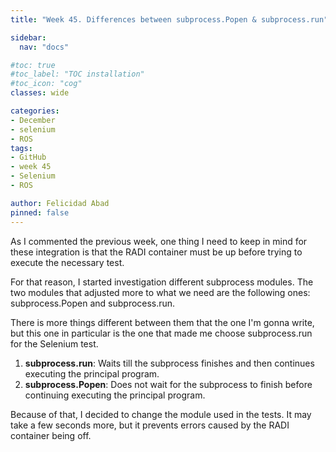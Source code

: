 ```yaml
---
title: "Week 45. Differences between subprocess.Popen & subprocess.run"

sidebar:
  nav: "docs"

#toc: true
#toc_label: "TOC installation"
#toc_icon: "cog"
classes: wide

categories:
- December
- selenium
- ROS
tags:
- GitHub
- week 45
- Selenium
- ROS

author: Felicidad Abad
pinned: false
---
```



As I commented the previous week, one thing I need to keep in mind for these integration is that the RADI container must be up before trying to execute the necessary test.

For that reason, I started investigation different subprocess modules. The two modules that adjusted more to what we need are the following ones: subprocess.Popen and subprocess.run.

There is more things different between them that the one I'm gonna write, but this one in particular is the one that made me choose subprocess.run for the Selenium test.

1. **subprocess.run**: Waits till the subprocess finishes and then continues executing the principal program.
1. **subprocess.Popen**: Does not wait for the subprocess to finish before continuing executing the principal program.

Because of that, I decided to change the module used in the tests. It may take a few seconds more, but it prevents errors caused by the RADI container being off.

